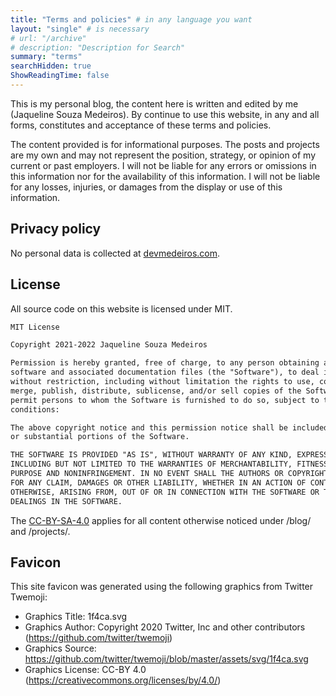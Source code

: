 ```yaml
---
title: "Terms and policies" # in any language you want
layout: "single" # is necessary
# url: "/archive"
# description: "Description for Search"
summary: "terms"
searchHidden: true
ShowReadingTime: false
---
```


This is my personal blog, the content here is written and edited by me (Jaqueline Souza Medeiros). By continue to use this website, in any and all forms, constitutes and acceptance of these terms and policies.

The content provided is for informational purposes. The posts and projects are my own and may not represent the position, strategy, or opinion of my current or past employers. I will not be liable for any errors or omissions in this information nor for the availability of this information. I will not be liable for any losses, injuries, or damages from the display or use of this information.

## Privacy policy

No personal data is collected at [devmedeiros.com](devmedeiros.com).

## License

All source code on this website is licensed under MIT. 

```txt
MIT License

Copyright 2021-2022 Jaqueline Souza Medeiros

Permission is hereby granted, free of charge, to any person obtaining a copy of this 
software and associated documentation files (the "Software"), to deal in the Software
without restriction, including without limitation the rights to use, copy, modify, 
merge, publish, distribute, sublicense, and/or sell copies of the Software, and to 
permit persons to whom the Software is furnished to do so, subject to the following 
conditions:

The above copyright notice and this permission notice shall be included in all copies 
or substantial portions of the Software.

THE SOFTWARE IS PROVIDED "AS IS", WITHOUT WARRANTY OF ANY KIND, EXPRESS OR IMPLIED, 
INCLUDING BUT NOT LIMITED TO THE WARRANTIES OF MERCHANTABILITY, FITNESS FOR A PARTICULAR 
PURPOSE AND NONINFRINGEMENT. IN NO EVENT SHALL THE AUTHORS OR COPYRIGHT HOLDERS BE LIABLE 
FOR ANY CLAIM, DAMAGES OR OTHER LIABILITY, WHETHER IN AN ACTION OF CONTRACT, TORT OR 
OTHERWISE, ARISING FROM, OUT OF OR IN CONNECTION WITH THE SOFTWARE OR THE USE OR OTHER 
DEALINGS IN THE SOFTWARE.
```

The [CC-BY-SA-4.0](https://creativecommons.org/licenses/by-nc-sa/4.0/) applies for all content otherwise noticed under /blog/ and /projects/.

## Favicon

This site favicon was generated using the following graphics from Twitter Twemoji:

- Graphics Title: 1f4ca.svg
- Graphics Author: Copyright 2020 Twitter, Inc and other contributors (https://github.com/twitter/twemoji)
- Graphics Source: https://github.com/twitter/twemoji/blob/master/assets/svg/1f4ca.svg
- Graphics License: CC-BY 4.0 (https://creativecommons.org/licenses/by/4.0/)